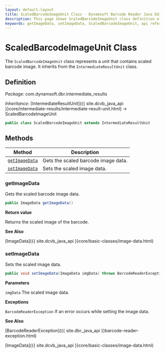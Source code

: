 ```yaml
---
layout: default-layout
title: ScaledBarcodeImageUnit Class - Dynamsoft Barcode Reader Java Edition API Reference
description: This page shows ScaledBarcodeImageUnit class definition of Dynamsoft Barcode Reader SDK Java Edition.
keywords: getImageData, setImageData, ScaledBarcodeImageUnit, api reference
---
```

# ScaledBarcodeImageUnit Class

The `ScaledBarcodeImageUnit` class represents a unit that contains scaled barcode image. It inherits from the `IntermediateResultUnit` class.

## Definition

*Package:* com.dynamsoft.dbr.intermediate_results

*Inheritance:* [IntermediateResultUnit]({{ site.dcvb_java_api }}core/intermediate-results/intermediate-result-unit.html) -> ScaledBarcodeImageUnit

```java
public class ScaledBarcodeImageUnit extends IntermediateResultUnit
```

## Methods

| Method                            | Description |
|-----------------------------------|-------------|
| [`getImageData`](#getimagedata)           | Gets the scaled barcode image data.|
| [`setImageData`](#setimagedata)           | Sets the scaled image data.|

### getImageData

Gets the scaled barcode image data.

```java
public ImageData getImageData()
```

**Return value**

Returns the scaled image of the barcode.

**See Also**

[ImageData]({{ site.dcvb_java_api }}core/basic-classes/image-data.html)

### setImageData

Sets the scaled image data.

```java
public void setImageData(ImageData imgData) throws BarcodeReaderException
```

**Parameters**

`imgData` The scaled image data.

**Exceptions**

`BarcodeReaderException` If an error occurs while setting the image data.

**See Also**

[BarcodeReaderException]({{ site.dbr_java_api }}barcode-reader-exception.html)

[ImageData]({{ site.dcvb_java_api }}core/basic-classes/image-data.html)

